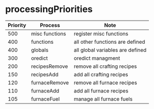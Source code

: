 # processingPriorities #

| Priority | Process | Note |
|---|---|---|
|500|misc functions|register misc functions|
|400|functions|all other functions are defined|
|400|globals|all global variables are defined|
|300|oredict|oredict managment|
|200|recipesRemove|remove all crafting recipes|
|150|recipesAdd|add all crafting recipes|
|120|furnaceRemove|remove all furnace recipes|
|110|furnaceAdd|add all furnace recipes|
|105|furnaceFuel|manage all furnace fuels|